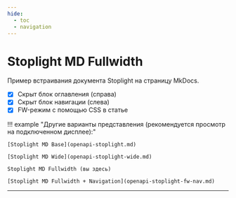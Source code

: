 ```yaml
---
hide:
  - toc
  - navigation
---
```


<style>
@media only screen and (min-width: 76.25em) {
  .md-main__inner {
    max-width: none;
  }
  .md-sidebar--primary {
    left: 0;
  }
  .md-sidebar--secondary {
    right: 0;
    margin-left: 0;
    -webkit-transform: none;
    transform: none;   
  }
}
</style>

# Stoplight MD Fullwidth

Пример встраивания документа Stoplight на страницу MkDocs.

- [x] Скрыт блок оглавления (справа)
- [x] Скрыт блок навигации (слева)
- [x] FW-режим с помощью CSS в статье

!!! example "Другие варианты представления (рекомендуется просмотр на подключенном дисплее):"

    [Stoplight MD Base](openapi-stoplight.md)
    
    [Stoplight MD Wide](openapi-stoplight-wide.md)
    
    Stoplight MD Fullwidth (вы здесь)
    
    [Stoplight MD Fullwidth + Navigation](openapi-stoplight-fw-nav.md)

---

<script src="https://unpkg.com/@stoplight/elements/web-components.min.js">
  </script>
<link rel="stylesheet" href="https://unpkg.com/@stoplight/elements/styles.min.css">
<elements-api
      apiDescriptionUrl="https://raw.githubusercontent.com/andwr/mkdocs-material-fork/main/docs/openapi/pay-api.yaml"
      router="hash"
    />
